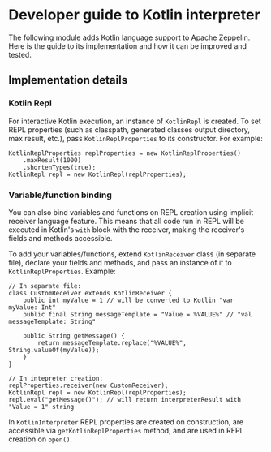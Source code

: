 # Developer guide to Kotlin interpreter

The following module adds Kotlin language support to Apache Zeppelin.
Here is the guide to its implementation and how it can be improved and tested. 

## Implementation details
### Kotlin Repl
For interactive Kotlin execution, an instance of `KotlinRepl` is created.
To set REPL properties (such as classpath, generated classes output directory, max result, etc.),
pass `KotlinReplProperties` to its constructor. For example:
```$java
KotlinReplProperties replProperties = new KotlinReplProperties()
    .maxResult(1000)
    .shortenTypes(true);
KotlinRepl repl = new KotlinRepl(replProperties);
```

### Variable/function binding
You can also bind variables and functions on REPL creation using implicit receiver language feature.
This means that all code run in REPL will be executed in Kotlin's `with` block with the receiver, 
making the receiver's fields and methods accessible.
   
To add your variables/functions, extend `KotlinReceiver` class (in separate file), declare your fields and methods, and pass an instance of it to
`KotlinReplProperties`. Example:
```$java
// In separate file:
class CustomReceiver extends KotlinReceiver {
    public int myValue = 1 // will be converted to Kotlin "var myValue: Int"
    public final String messageTemplate = "Value = %VALUE%" // "val messageTemplate: String"
    
    public String getMessage() {
        return messageTemplate.replace("%VALUE%", String.valueOf(myValue));
    }
}

// In intepreter creation:
replProperties.receiver(new CustomReceiver);
KotlinRepl repl = new KotlinRepl(replProperties);
repl.eval("getMessage()"); // will return interpreterResult with "Value = 1" string
``` 

In `KotlinInterpreter` REPL properties are created on construction, are accessible via `getKotlinReplProperties` method,
and are used in REPL creation on `open()`.

